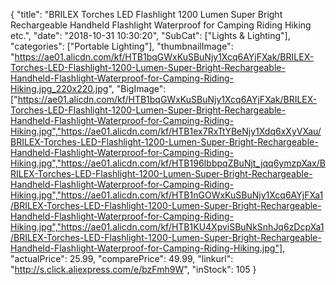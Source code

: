 {
	"title": "BRILEX Torches LED Flashlight 1200 Lumen Super Bright Rechargeable Handheld Flashlight Waterproof for Camping Riding Hiking etc.",
	"date": "2018-10-31 10:30:20",
	"SubCat": ["Lights & Lighting"],
	"categories": ["Portable Lighting"],
	"thumbnailImage": "https://ae01.alicdn.com/kf/HTB1bqGWxKuSBuNjy1Xcq6AYjFXak/BRILEX-Torches-LED-Flashlight-1200-Lumen-Super-Bright-Rechargeable-Handheld-Flashlight-Waterproof-for-Camping-Riding-Hiking.jpg_220x220.jpg",
	"BigImage": ["https://ae01.alicdn.com/kf/HTB1bqGWxKuSBuNjy1Xcq6AYjFXak/BRILEX-Torches-LED-Flashlight-1200-Lumen-Super-Bright-Rechargeable-Handheld-Flashlight-Waterproof-for-Camping-Riding-Hiking.jpg","https://ae01.alicdn.com/kf/HTB1ex7RxTtYBeNjy1Xdq6xXyVXau/BRILEX-Torches-LED-Flashlight-1200-Lumen-Super-Bright-Rechargeable-Handheld-Flashlight-Waterproof-for-Camping-Riding-Hiking.jpg","https://ae01.alicdn.com/kf/HTB196IbbpqZBuNjt_jqq6ymzpXax/BRILEX-Torches-LED-Flashlight-1200-Lumen-Super-Bright-Rechargeable-Handheld-Flashlight-Waterproof-for-Camping-Riding-Hiking.jpg","https://ae01.alicdn.com/kf/HTB1nGOWxKuSBuNjy1Xcq6AYjFXa1/BRILEX-Torches-LED-Flashlight-1200-Lumen-Super-Bright-Rechargeable-Handheld-Flashlight-Waterproof-for-Camping-Riding-Hiking.jpg","https://ae01.alicdn.com/kf/HTB1KU4XpviSBuNkSnhJq6zDcpXa1/BRILEX-Torches-LED-Flashlight-1200-Lumen-Super-Bright-Rechargeable-Handheld-Flashlight-Waterproof-for-Camping-Riding-Hiking.jpg"],
	"actualPrice": 25.99,
	"comparePrice": 49.99,
	"linkurl": "http://s.click.aliexpress.com/e/bzFmh9W",
	"inStock": 105
}
